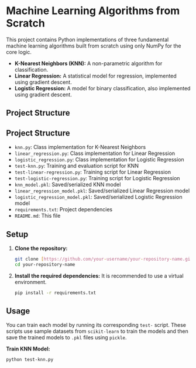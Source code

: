 # Machine Learning Algorithms from Scratch

This project contains Python implementations of three fundamental machine learning algorithms built from scratch using only NumPy for the core logic.

* **K-Nearest Neighbors (KNN):** A non-parametric algorithm for classification.
* **Linear Regression:** A statistical model for regression, implemented using gradient descent.
* **Logistic Regression:** A model for binary classification, also implemented using gradient descent.

## Project Structure
## Project Structure

* `knn.py`: Class implementation for K-Nearest Neighbors
* `linear_regression.py`: Class implementation for Linear Regression
* `logistic_regression.py`: Class implementation for Logistic Regression
* `test-knn.py`: Training and evaluation script for KNN
* `test-linear-regression.py`: Training script for Linear Regression
* `test-logistic-regression.py`: Training script for Logistic Regression
* `knn_model.pkl`: Saved/serialized KNN model
* `linear_regression_model.pkl`: Saved/serialized Linear Regression model
* `logistic_regression_model.pkl`: Saved/serialized Logistic Regression model
* `requirements.txt`: Project dependencies
* `README.md`: This file
## Setup

1.  **Clone the repository:**
    ```bash
    git clone [https://github.com/your-username/your-repository-name.git](https://github.com/your-username/your-repository-name.git)
    cd your-repository-name
    ```

2.  **Install the required dependencies:**
    It is recommended to use a virtual environment.
    ```bash
    pip install -r requirements.txt
    ```

## Usage

You can train each model by running its corresponding `test-` script. These scripts use sample datasets from `scikit-learn` to train the models and then save the trained models to `.pkl` files using `pickle`.

**Train KNN Model:**
```bash
python test-knn.py
